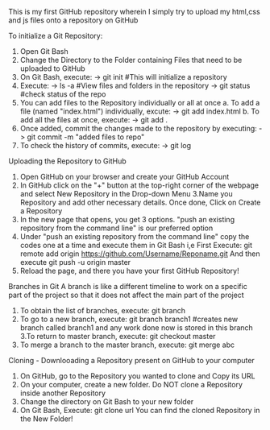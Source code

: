 This is my first GitHub repository wherein I simply try to upload my html,css and js files onto a repository on GitHub

To initialize a Git Repository:
1. Open Git Bash
2. Change the Directory to the Folder containing Files that need to be uploaded to GitHub
3. On Git Bash, execute:
   ->  git init        #This will initialize a repository
4. Execute:
   ->  ls -a           #View files and folders in the repository
   ->  git status      #check status of the repo
5. You can add files to the Repository individually or all at once
   a. To add a file (named "index.html") individually, excute:
      ->  git add index.html
   b. To add all the files at once, execute:
      -> git add .
6. Once added, commit the changes made to the repository by executing:
       -> git commit -m "added files to repo"
7. To check the history of commits, execute:
       -> git log

Uploading the Repository to GitHub
1. Open GitHub on your browser and create your GitHub Account
2. In GitHub click on the "+" button at the top-right corner of the webpage and select New Repository in the Drop-down Menu
3.Name you Repository and add other necessary details. Once done, Click on Create a Repository
4. In the new page that opens, you get 3 options. "push an existing repository from the command line" is our preferred option
5. Under "push an existing repository from the command line" copy the codes one at a time and execute them in Git Bash i,e
   First Execute:
       git remote add origin https://github.com/Username/Reponame.git
   And then execute
       git push -u origin master
 6. Reload the page, and there you have your first GitHub Repository!

Branches in Git
A branch is like a different timeline to work on a specific part of the project so that it does not affect the main part of the project

1. To obtain the list of branches, execute:
      git branch
2. To go to a new branch, execute:
      git branch branch1       #creates new branch called branch1 and any work done now is stored in this branch
3.To return to master branch, execute:
      git checkout master
4. To merge a branch to the master branch, execute:
      git merge abc
      
Cloning - Downlooading a Repository present on GitHub to your computer
1. On GitHub, go to the Repository you wanted to clone and Copy its URL
2. On your computer, create a new folder. Do NOT clone a Repository inside another Repository
3. Change the directory on Git Bash to your new folder
4. On Git Bash, Execute:
      git clone url
You can find the cloned Repository in the New Folder!

      

